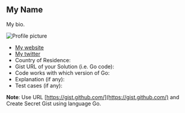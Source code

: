 ## My Name

My bio.

![Profile picture](https://raw.githubusercontent.com/IndianGuru/Golang-Challenge-1/master/example/profile_picture.jpg)

- [My website](http://example.com)
- [My twitter](https://twitter.com/twitter-handle)
- Country of Residence:
- Gist URL of your Solution (i.e. Go code): 
- Code works with which version of Go:
- Explanation (if any):
- Test cases (if any):

**Note**: Use URL [https://gist.github.com/](https://gist.github.com/) and Create Secret Gist using language Go.
